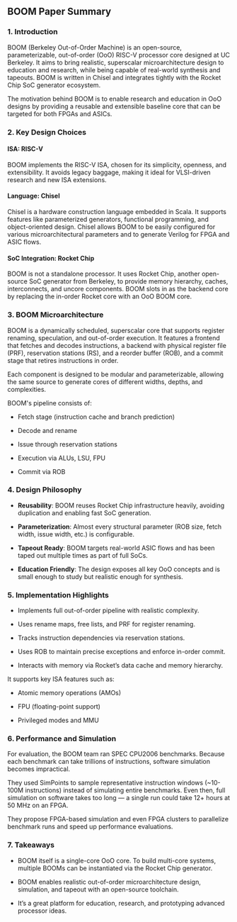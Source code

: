 ## BOOM Paper Summary

### 1. Introduction

BOOM (Berkeley Out-of-Order Machine) is an open-source, parameterizable, out-of-order (OoO) RISC-V processor core designed at UC Berkeley. It aims to bring realistic, superscalar microarchitecture design to education and research, while being capable of real-world synthesis and tapeouts. BOOM is written in Chisel and integrates tightly with the Rocket Chip SoC generator ecosystem.

The motivation behind BOOM is to enable research and education in OoO designs by providing a reusable and extensible baseline core that can be targeted for both FPGAs and ASICs.

### 2. Key Design Choices

#### ISA: RISC-V

BOOM implements the RISC-V ISA, chosen for its simplicity, openness, and extensibility. It avoids legacy baggage, making it ideal for VLSI-driven research and new ISA extensions.

#### Language: Chisel

Chisel is a hardware construction language embedded in Scala. It supports features like parameterized generators, functional programming, and object-oriented design. Chisel allows BOOM to be easily configured for various microarchitectural parameters and to generate Verilog for FPGA and ASIC flows.

#### SoC Integration: Rocket Chip

BOOM is not a standalone processor. It uses Rocket Chip, another open-source SoC generator from Berkeley, to provide memory hierarchy, caches, interconnects, and uncore components. BOOM slots in as the backend core by replacing the in-order Rocket core with an OoO BOOM core.

### 3. BOOM Microarchitecture

BOOM is a dynamically scheduled, superscalar core that supports register renaming, speculation, and out-of-order execution. It features a frontend that fetches and decodes instructions, a backend with physical register file (PRF), reservation stations (RS), and a reorder buffer (ROB), and a commit stage that retires instructions in order.

Each component is designed to be modular and parameterizable, allowing the same source to generate cores of different widths, depths, and complexities.

BOOM's pipeline consists of:

- Fetch stage (instruction cache and branch prediction)
    
- Decode and rename
    
- Issue through reservation stations
    
- Execution via ALUs, LSU, FPU
    
- Commit via ROB
    

### 4. Design Philosophy

- **Reusability**: BOOM reuses Rocket Chip infrastructure heavily, avoiding duplication and enabling fast SoC generation.
    
- **Parameterization**: Almost every structural parameter (ROB size, fetch width, issue width, etc.) is configurable.
    
- **Tapeout Ready**: BOOM targets real-world ASIC flows and has been taped out multiple times as part of full SoCs.
    
- **Education Friendly**: The design exposes all key OoO concepts and is small enough to study but realistic enough for synthesis.
    

### 5. Implementation Highlights

- Implements full out-of-order pipeline with realistic complexity.
    
- Uses rename maps, free lists, and PRF for register renaming.
    
- Tracks instruction dependencies via reservation stations.
    
- Uses ROB to maintain precise exceptions and enforce in-order commit.
    
- Interacts with memory via Rocket’s data cache and memory hierarchy.
    

It supports key ISA features such as:

- Atomic memory operations (AMOs)
    
- FPU (floating-point support)
    
- Privileged modes and MMU
    

### 6. Performance and Simulation

For evaluation, the BOOM team ran SPEC CPU2006 benchmarks. Because each benchmark can take trillions of instructions, software simulation becomes impractical.

They used SimPoints to sample representative instruction windows (~10-100M instructions) instead of simulating entire benchmarks. Even then, full simulation on software takes too long — a single run could take 12+ hours at 50 MHz on an FPGA.

They propose FPGA-based simulation and even FPGA clusters to parallelize benchmark runs and speed up performance evaluations.

### 7. Takeaways

- BOOM itself is a single-core OoO core. To build multi-core systems, multiple BOOMs can be instantiated via the Rocket Chip generator.
    
- BOOM enables realistic out-of-order microarchitecture design, simulation, and tapeout with an open-source toolchain.
    
- It’s a great platform for education, research, and prototyping advanced processor ideas.